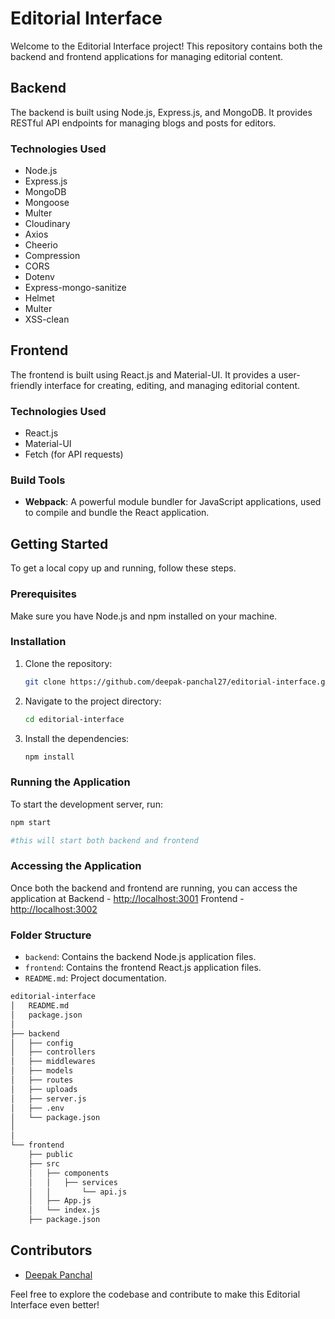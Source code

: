 # Editorial Interface

Welcome to the Editorial Interface project! This repository contains both the backend and frontend applications for managing editorial content.

## Backend

The backend is built using Node.js, Express.js, and MongoDB. It provides RESTful API endpoints for managing blogs and posts for editors.

### Technologies Used
- Node.js
- Express.js
- MongoDB
- Mongoose
- Multer
- Cloudinary
- Axios
- Cheerio
- Compression
- CORS
- Dotenv
- Express-mongo-sanitize
- Helmet
- Multer
- XSS-clean

## Frontend

The frontend is built using React.js and Material-UI. It provides a user-friendly interface for creating, editing, and managing editorial content.

### Technologies Used
- React.js
- Material-UI
- Fetch (for API requests)

### Build Tools
- **Webpack**: A powerful module bundler for JavaScript applications, used to compile and bundle the React application.

## Getting Started

To get a local copy up and running, follow these steps.

### Prerequisites

Make sure you have Node.js and npm installed on your machine.

### Installation
1. Clone the repository:
    ```bash
    git clone https://github.com/deepak-panchal27/editorial-interface.git
    ```

2. Navigate to the project directory:
    ```bash
    cd editorial-interface
    ```

3. Install the dependencies:
    ```bash
    npm install
    ```

### Running the Application

To start the development server, run:
```bash
npm start

#this will start both backend and frontend
```

### Accessing the Application
Once both the backend and frontend are running, you can access the application at 
Backend - [http://localhost:3001](http://localhost:3001)
Frontend - [http://localhost:3002](http://localhost:3002)

### Folder Structure
- `backend`: Contains the backend Node.js application files.
- `frontend`: Contains the frontend React.js application files.
- `README.md`: Project documentation.

```bash
editorial-interface
│   README.md
│   package.json
│
├── backend
│   ├── config
│   ├── controllers
│   ├── middlewares
│   ├── models
│   ├── routes
│   ├── uploads
│   ├── server.js
│   ├── .env
│   └── package.json
│   
│
└── frontend
    ├── public
    ├── src
    │   ├── components
    │   │   ├── services
    │   │       └── api.js
    │   ├── App.js
    │   └── index.js
    ├── package.json

```

## Contributors
- [Deepak Panchal](https://github.com/deepak-panchal27)

Feel free to explore the codebase and contribute to make this Editorial Interface even better!
